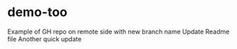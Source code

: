 # demo-too
Example of GH repo on remote side with new branch name
Update Readme file
Another quick update
